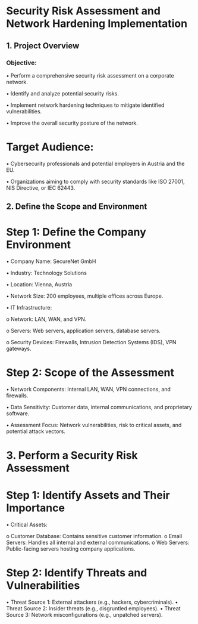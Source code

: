# Security Risk Assessment and Network Hardening Implementation

## 1. Project Overview

### Objective:

•	Perform a comprehensive security risk assessment on a corporate network.

•	Identify and analyze potential security risks.

•	Implement network hardening techniques to mitigate identified vulnerabilities.

•	Improve the overall security posture of the network.

# Target Audience:

•	Cybersecurity professionals and potential employers in Austria and the EU.

•	Organizations aiming to comply with security standards like ISO 27001, NIS Directive, or IEC 62443.

## 2. Define the Scope and Environment

# Step 1: Define the Company Environment

•	Company Name: SecureNet GmbH

•	Industry: Technology Solutions

•	Location: Vienna, Austria

•	Network Size: 200 employees, multiple offices across Europe.

•	IT Infrastructure:

o	Network: LAN, WAN, and VPN.

o	Servers: Web servers, application servers, database servers.

o	Security Devices: Firewalls, Intrusion Detection Systems (IDS), VPN gateways.

# Step 2: Scope of the Assessment

•	Network Components: Internal LAN, WAN, VPN connections, and firewalls.

•	Data Sensitivity: Customer data, internal communications, and proprietary software.

•	Assessment Focus: Network vulnerabilities, risk to critical assets, and potential attack vectors.

# 3. Perform a Security Risk Assessment

# Step 1: Identify Assets and Their Importance

•	Critical Assets:

o	Customer Database: Contains sensitive customer information.
o	Email Servers: Handles all internal and external communications.
o	Web Servers: Public-facing servers hosting company applications.

# Step 2: Identify Threats and Vulnerabilities

•	Threat Source 1: External attackers (e.g., hackers, cybercriminals).
•	Threat Source 2: Insider threats (e.g., disgruntled employees).
•	Threat Source 3: Network misconfigurations (e.g., unpatched servers).




